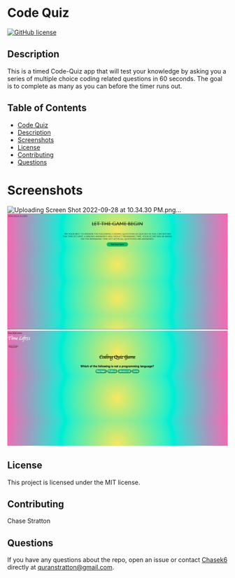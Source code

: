 
# Code Quiz
[![GitHub license](https://img.shields.io/badge/license-MIT-blue.svg)](https://github.com/Chasek6/code-quiz)
## Description
This is a timed Code-Quiz app that will test your knowledge by asking you a series of multiple choice coding related questions in 60 seconds. The goal is to complete as many as you can before the timer runs out. 
## Table of Contents 
  - [Code Quiz](#code-quiz)
  - [Description](#description)
  - [Screenshots](#screenshots)
  - [License](#license)
  - [Contributing](#contributing)
  - [Questions](#questions)




# Screenshots
![Uploading Screen Shot 2022-09-28 at 10.34.30 PM.png…]()
![CQ.png](Assests/CQ.png)
![CQ1.png](Assests/CQ1.png)


## License
This project is licensed under the MIT license.


## Contributing
Chase Stratton  

## Questions
If you have any questions about the repo, open an issue or contact [Chasek6](undefined) directly at quranstratton@gmail.com.

